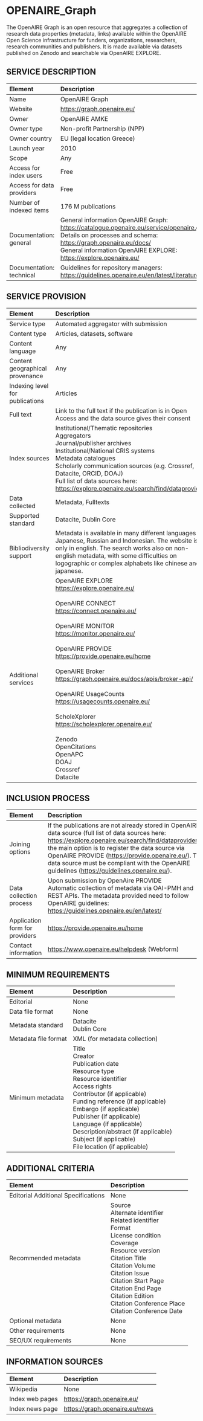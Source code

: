 # OPENAIRE_Graph

The OpenAIRE Graph is an open resource that aggregates a collection of research data properties (metadata, links) available within the OpenAIRE Open Science infrastructure for funders, organizations, researchers, research communities and publishers. It is made available via datasets published on Zenodo and searchable via OpenAIRE EXPLORE.


## SERVICE DESCRIPTION

| Element | Description |
| :- | :- |
| Name | OpenAIRE Graph |
| Website | https://graph.openaire.eu/ |
| Owner | OpenAIRE AMKE |
| Owner type | Non-profit Partnership (NPP) |
| Owner country | EU (legal location Greece) |
| Launch year | 2010 |
| Scope | Any |
| Access for index users | Free |
| Access for data providers | Free |
| Number of indexed items | 176 M publications |
| Documentation: general | General information OpenAIRE Graph: <br>https://catalogue.openaire.eu/service/openaire.graph/overview  <br>Details on processes and schema: <br>https://graph.openaire.eu/docs/ <br>General information OpenAIRE EXPLORE: <br>https://explore.openaire.eu/  |
| Documentation: technical | Guidelines for repository managers: <br>https://guidelines.openaire.eu/en/latest/literature/index.html   |

## SERVICE PROVISION

| Element | Description |
| :- | :- |
| Service type | Automated aggregator with submission |
| Content type | Articles, datasets, software |
| Content language | Any |
| Content geographical provenance | Any |
| Indexing level for publications | Articles |
| Full text | Link to the full text if the publication is in Open Access and the data source gives their consent |
| Index sources | Institutional/Thematic repositories<br>Aggregators<br>Journal/publisher archives<br>Institutional/National CRIS systems<br>Metadata catalogues<br>Scholarly communication sources (e.g. Crossref, Datacite, ORCID, DOAJ)<br>Full list of data sources here:<br>https://explore.openaire.eu/search/find/dataproviders |
| Data collected | Metadata, Fulltexts |
| Supported standard | Datacite, Dublin Core |
| Bibliodiversity support | Metadata is available in many different languages like Japanese, Russian and Indonesian. The website is only in english. The search works also on non-english metadata, with some difficulties on logographic or complex alphabets like chinese and japanese. |
| Additional services | OpenAIRE EXPLORE<br>https://explore.openaire.eu/<br><br>OpenAIRE CONNECT<br>https://connect.openaire.eu/<br><br>OpenAIRE MONITOR<br>https://monitor.openaire.eu/<br><br>OpenAIRE PROVIDE<br>https://provide.openaire.eu/home<br><br>OpenAIRE Broker<br>https://graph.openaire.eu/docs/apis/broker-api/<br><br>OpenAIRE UsageCounts<br>https://usagecounts.openaire.eu/<br><br>ScholeXplorer<br>https://scholexplorer.openaire.eu/<br><br>Zenodo<br>OpenCitations<br>OpenAPC<br>DOAJ<br>Crossref<br>Datacite |

## INCLUSION PROCESS

| Element | Description |
| :- | :- |
| Joining options | If the publications are not already stored in OpenAIRE's data source (full list of data sources here: https://explore.openaire.eu/search/find/dataproviders), the main option is to register the data source via OpenAIRE PROVIDE (https://provide.openaire.eu/). The data source must be compliant with the OpenAIRE guidelines (https://guidelines.openaire.eu/). |
| Data collection process | Upon submission by OpenAire PROVIDE<br>Automatic collection of metadata via OAI-PMH and REST APIs. The metadata provided need to follow OpenAIRE guidelines: https://guidelines.openaire.eu/en/latest/ |
| Application form for providers | https://provide.openaire.eu/home |
| Contact information | https://www.openaire.eu/helpdesk (Webform) |

## MINIMUM REQUIREMENTS

| Element | Description |
| :- | :- |
| Editorial | None |
| Data file format | None |
| Metadata standard | Datacite<br>Dublin Core |
| Metadata file format | XML (for metadata collection) |
| Minimum metadata | Title<br>Creator<br>Publication date<br>Resource type<br>Resource identifier<br>Access rights<br>Contributor (if applicable)<br>Funding reference (if applicable)<br>Embargo (if applicable)<br>Publisher (if applicable)<br>Language (if applicable)<br>Description/abstract (if applicable)<br>Subject (if applicable)<br>File location (if applicable) |

## ADDITIONAL CRITERIA

| Element | Description |
| :- | :- |
| Editorial Additional Specifications | None |
| Recommended metadata | Source<br>Alternate identifier<br>Related identifier<br>Format<br>License condition <br>Coverage<br>Resource version<br>Citation Title<br>Citation Volume           <br>Citation Issue           <br>Citation Start Page          <br>Citation End Page           <br>Citation Edition           <br>Citation Conference Place          <br>Citation Conference Date |
| Optional metadata | None |
| Other requirements | None |
| SEO/UX requirements | None |

## INFORMATION SOURCES

| Element | Description |
| :- | :- |
| Wikipedia | None |
| Index web pages | https://graph.openaire.eu/ |
| Index news page | https://graph.openaire.eu/news |